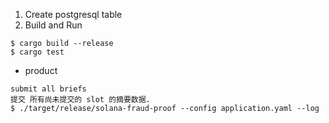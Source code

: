 1. Create postgresql table
2. Build and Run

```shell
$ cargo build --release
$ cargo test
```

* product

```shell
submit all briefs
提交 所有尚未提交的 slot 的摘要数据.
$ ./target/release/solana-fraud-proof --config application.yaml --log
```
